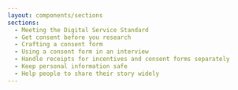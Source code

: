 ```yaml
---
layout: components/sections
sections:
  - Meeting the Digital Service Standard
  - Get consent before you research
  - Crafting a consent form
  - Using a consent form in an interview
  - Handle receipts for incentives and consent forms separately
  - Keep personal information safe
  - Help people to share their story widely
---
```

